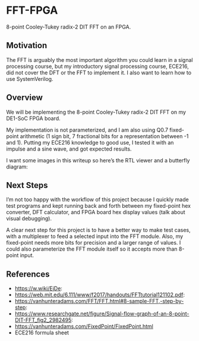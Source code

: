 # FFT-FPGA
8-point Cooley-Tukey radix-2 DIT FFT on an FPGA. 

## Motivation
The FFT is arguably the most important algorithm you could learn in a signal processing course, but my introductory signal processing course, ECE216, did not cover the DFT or the FFT to implement it. I also want to learn how to use SystemVerilog. 

## Overview
We will be implementing the 8-point Cooley-Tukey radix-2 DIT FFT on my DE1-SoC FPGA board. 

My implementation is not parameterized, and I am also using Q0.7 fixed-point arithmetic (1 sign bit, 7 fractional bits for a representation between -1 and 1). Putting my ECE216 knowledge to good use, I tested it with an impulse and a sine wave, and got expected results. 

I want some images in this writeup so here’s the RTL viewer and a butterfly diagram:

## Next Steps
I’m not too happy with the workflow of this project because I quickly made test programs and kept running back and forth between my fixed-point hex converter, DFT calculator, and FPGA board hex display values (talk about visual debugging). 

A clear next step for this project is to have a better way to make test cases, with a multiplexer to feed a selected input into the FFT module. Also, my fixed-point needs more bits for precision and a larger range of values. I could also parameterize the FFT module itself so it accepts more than 8-point input. 

## References
- https://w.wiki/EjDe: 
- https://web.mit.edu/6.111/www/f2017/handouts/FFTtutorial121102.pdf:
- https://vanhunteradams.com/FFT/FFT.html#8-sample-FFT,-step-by-step: 
- https://www.researchgate.net/figure/Signal-flow-graph-of-an-8-point-DIT-FFT_fig2_2982495: 
- https://vanhunteradams.com/FixedPoint/FixedPoint.html 
- ECE216 formula sheet 
